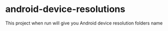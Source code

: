 # android-device-resolutions
This project when run will give you Android device resolution folders name
